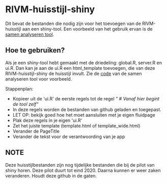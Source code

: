 # RIVM-huisstijl-shiny
Dit bevat de bestanden die nodig zijn voor het toevoegen van de RIVM-huisstijl aan een shiny-tool. Een voorbeeld van het gebruik ervan is de [samen analyseren tool](https://rivm.shinyapps.io/samenanalyserentool/).

## Hoe te gebruiken?
Als je een shiny-tool hebt gemaakt met de driedeling: global.R, server.R en ui.R. Dan kan je aan de ui.R een html_template toevoegen, die van deze RIVM-huisstijl-shiny de huisstijl invult. Zie de [code](https://github.com/rivm-syso/Samen-analyseren-tool) van de samen analyseren tool voor voorbeeld.

Stappenplan:
- Kopieer uit de 'ui.R' de eerste regels tot de regel *" # Vanaf hier begint de tool zelf"*
- In deze regels worden de bestanden van github geladen en toegepast.
- LET OP: bekijk goed hoe het moet aansluiten met je eigen fluidpage
- Plak deze regels in je eigen 'ui.R'
- Zet het juiste template (template.html of template_wide.html)
- Verander de PageTitle
- Verander de tekst voor de verantwoording van je app

## NOTE
Deze huisstijlbestanden zijn nog tijdelijke bestanden die bij de pilot van shiny horen. Deze pilot duurt tot eind 2020. Daarna kunnen er weer zaken veranderen. Houdt deze github in de gaten.
